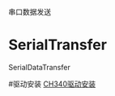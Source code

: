 串口数据发送
# SerialTransfer
SerialDataTransfer

#驱动安装
[CH340驱动安装](https://www.cnblogs.com/xiaomagee/p/12883713.html)
